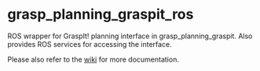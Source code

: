 # grasp\_planning\_graspit\_ros

ROS wrapper for GraspIt! planning interface in grasp\_planning\_graspit. Also provides ROS services for accessing the interface.

Please also refer to the [wiki](https://github.com/JenniferBuehler/jb-ros-packs/wiki) for more documentation.
